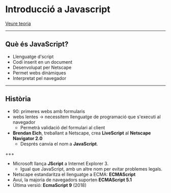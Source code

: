 Introducció a Javascript
======================

[Veure teoria](https://jrodr236.github.io/DWEC/IntroduccioJavaScript.html)

---

Què és JavaScript?
---------------
* Llenguatge d'script
* Codi inserit en un document
* Desenvolupat per Netscape
* Permet webs dinàmiques
* Interpretat pel navegador

---

Història
---------
* 90: primeres webs amb formularis
* webs lentes -> necessitem llenguatge de programació que s'executi al navegador
  * Permetrà validació del formulari al client
* **Brendan Eich**, treballant a Netscape, crea **LiveScript** al **Netscape Navigator 2.0**
  * Després canvia el nom a **JavaScript**.

+++

* Microsoft llança **JScript** a Internet Explorer 3.
  * Igual que JavaScript, amb un altre nom per evitar problemes legals.
* Netscape estandaritza el llenguatge a ECMA: **ECMAScript**
* Avui, la majoria de navegadors suporten **ECMAScript 5.1**
* Última versió: **EcmaScript 9** (2018)
